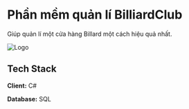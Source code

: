 
# Phần mềm quản lí BilliardClub

Giúp quản lí một cửa hàng Billard một cách hiệu quả nhất. 



![Logo](https://i.pinimg.com/736x/b1/ea/b3/b1eab39b86b7aee11e96259ca749b16c.jpg)


## Tech Stack

**Client:** C#

**Database:** SQL

